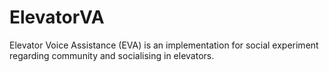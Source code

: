 # ElevatorVA
Elevator Voice Assistance (EVA) is an implementation for social experiment regarding community and socialising in elevators.
